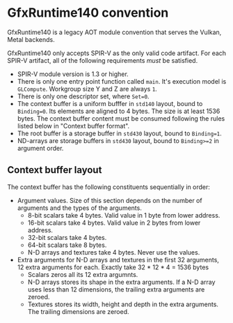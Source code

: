 # GfxRuntime140 convention

GfxRuntime140 is a legacy AOT module convention that serves the Vulkan, Metal backends.

GfxRuntime140 only accepts SPIR-V as the only valid code artifact. For each SPIR-V artifact, all of the following requirements *must* be satisfied.

- SPIR-V module version is 1.3 or higher.
- There is only one entry point function called `main`. It's execution model is `GLCompute`. Workgroup size Y and Z are always `1`.
- There is only one descriptor set, where `Set=0`.
- The context buffer is a uniform bufffer in `std140` layout, bound to `Binding=0`. Its elements are aligned to 4 bytes. The size is at least 1536 bytes. The context buffer content must be consumed following the rules listed below in "Context buffer format".
- The root buffer is a storage buffer in `std430` layout, bound to `Binding=1`.
- ND-arrays are storage buffers in `std430` layout, bound to `Binding>=2` in argument order.

## Context buffer layout

The context buffer has the following constituents sequentially in order:

- Argument values. Size of this section depends on the number of arguments and the types of the arguments.
  - 8-bit scalars take 4 bytes. Valid value in 1 byte from lower address.
  - 16-bit scalars take 4 bytes. Valid value in 2 bytes from lower address.
  - 32-bit scalars take 4 bytes.
  - 64-bit scalars take 8 bytes.
  - N-D arrays and textures take 4 bytes. Never use the values.
- Extra arguments for N-D arrays and textures in the first 32 arguments, 12 extra arguments for each. Exactly take 32 * 12 * 4 = 1536 bytes
  - Scalars zeros all its 12 extra argumnts.
  - N-D arrays stores its shape in the extra arguments. If a N-D array uses less than 12 dimensions, the trailing extra arguments are zeroed.
  - Textures stores its width, height and depth in the extra arguments. The trailing dimensions are zeroed.

